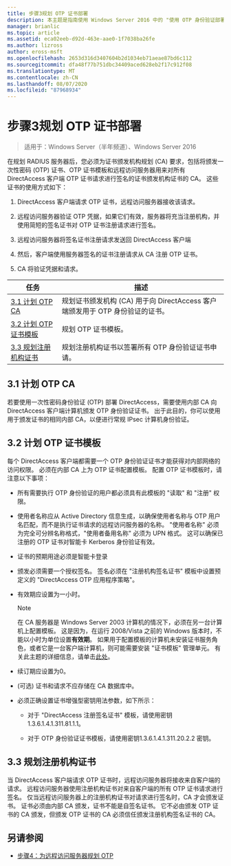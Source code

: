 ```yaml
---
title: 步骤3规划 OTP 证书部署
description: 本主题是指南使用 Windows Server 2016 中的 "使用 OTP 身份验证部署远程访问" 指南的一部分。
manager: brianlic
ms.topic: article
ms.assetid: eca02eeb-d92d-463e-aae0-1f7038ba26fe
ms.author: lizross
author: eross-msft
ms.openlocfilehash: 2653d316d3407604b2d1034eb71aeae87bd6c112
ms.sourcegitcommit: dfa48f77b751dbc34409aced628eb2f17c912f08
ms.translationtype: MT
ms.contentlocale: zh-CN
ms.lasthandoff: 08/07/2020
ms.locfileid: "87968934"
---
```

# <a name="step-3-plan-otp-certificate-deployment"></a>步骤3规划 OTP 证书部署

>适用于：Windows Server（半年频道）、Windows Server 2016

在规划 RADIUS 服务器后，您必须为证书颁发机构规划 (CA) 要求，包括将颁发一次性密码 (OTP) 证书、OTP 证书模板和远程访问服务器用来对所有 DirectAccess 客户端 OTP 证书请求进行签名的证书颁发机构证书的 CA。 这些证书的使用方式如下：

1.  DirectAccess 客户端请求 OTP 证书，远程访问服务器接收该请求。

2.  远程访问服务器验证 OTP 凭据，如果它们有效，服务器将充当注册机构，并使用简短的签名证书对 OTP 证书注册请求进行签名。

3.  远程访问服务器将签名证书注册请求发送回 DirectAccess 客户端

4.  然后，客户端使用服务器签名的证书注册请求从 CA 注册 OTP 证书。

5.  CA 将验证凭据和请求。

|任务|描述|
|----|--------|
|[3.1 计划 OTP CA](#bkmk_3_1_CA)|规划证书颁发机构 (CA) 用于向 DirectAccess 客户端颁发用于 OTP 身份验证的证书。|
|[3.2 计划 OTP 证书模板](#bkmk_3_2_OTP_Cert)|规划 OTP 证书模板。|
|[3.3 规划注册机构证书](#bkmk_33RACert)|规划注册机构证书以签署所有 OTP 身份验证证书申请。|

## <a name="31-plan-the-otp-ca"></a><a name="bkmk_3_1_CA"></a>3.1 计划 OTP CA
若要使用一次性密码身份验证 (OTP) 部署 DirectAccess，需要使用内部 CA 向 DirectAccess 客户端计算机颁发 OTP 身份验证证书。 出于此目的，你可以使用用于颁发证书的相同内部 CA，以便进行常规 IPsec 计算机身份验证。

## <a name="32-plan-the-otp-certificate-template"></a><a name="bkmk_3_2_OTP_Cert"></a>3.2 计划 OTP 证书模板
每个 DirectAccess 客户端都需要一个 OTP 身份验证证书才能获得对内部网络的访问权限。 必须在内部 CA 上为 OTP 证书配置模板。 配置 OTP 证书模板时，请注意以下事项：

-   所有需要执行 OTP 身份验证的用户都必须具有此模板的 "读取" 和 "注册" 权限。

-   使用者名称应从 Active Directory 信息生成，以确保使用者名称与 OTP 用户名匹配，而不是执行证书请求的远程访问服务器的名称。 "使用者名称" 必须为完全可分辨名称格式，"使用者备用名称" 必须为 UPN 格式。 这可以确保已注册的 OTP 证书对智能卡 Kerberos 身份验证有效。

-   证书的预期用途必须是智能卡登录

-   颁发必须需要一个授权签名。 签名必须在 "注册机构签名证书" 模板中设置预定义的 "DirectAccess OTP 应用程序策略"。

-   有效期应设置为一小时。

    > [!NOTE]
    > 在 CA 服务器是 Windows Server 2003 计算机的情况下，必须在另一台计算机上配置模板。 这是因为，在运行 2008/Vista 之前的 Windows 版本时，不能以小时为单位设置**有效期**。 如果用于配置模板的计算机未安装证书服务角色，或者它是一台客户端计算机，则可能需要安装 "证书模板" 管理单元。 有关此主题的详细信息，请单击[此处](/previous-versions/windows/it-pro/windows-server-2008-R2-and-2008/cc732445(v=ws.11))。

-   续订期应设置为0。

-    (可选) 证书和请求不应存储在 CA 数据库中。

-   必须正确设置证书增强型密钥用法参数，如下所示：

    -   对于 "DirectAccess 注册签名证书" 模板，请使用密钥1.3.6.1.4.1.311.81.1.1。

    -   对于 OTP 身份验证证书模板，请使用密钥1.3.6.1.4.1.311.20.2.2 密钥。

## <a name="33-plan-the-registration-authority-certificate"></a><a name="bkmk_33RACert"></a>3.3 规划注册机构证书
当 DirectAccess 客户端请求 OTP 证书时，远程访问服务器将接收来自客户端的请求。 远程访问服务器使用注册机构证书对来自客户端的所有 OTP 证书请求进行签名。 仅当远程访问服务器上的注册机构证书对请求进行签名时，CA 才会颁发证书。 证书必须由内部 CA 颁发，证书不能是自签名证书。 它不必由颁发 OTP 证书的 CA 颁发，但颁发 OTP 证书的 CA 必须信任颁发注册机构签名证书的 CA。

## <a name="see-also"></a><a name="BKMK_Links"></a>另请参阅

-   [步骤4：为远程访问服务器规划 OTP](Step-4-Plan-for-OTP-on-the-Remote-Access-Server.md)

